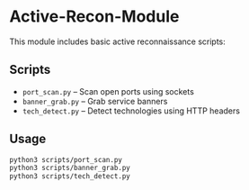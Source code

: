 # Active-Recon-Module

This module includes basic active reconnaissance scripts:

## Scripts
- `port_scan.py` – Scan open ports using sockets
- `banner_grab.py` – Grab service banners
- `tech_detect.py` – Detect technologies using HTTP headers

## Usage
```bash
python3 scripts/port_scan.py
python3 scripts/banner_grab.py
python3 scripts/tech_detect.py

